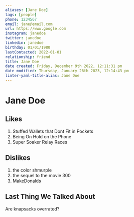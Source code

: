 ```yaml
---
aliases: [Jane Doe]
tags: [people]
phone: 1234567
email: jane@email.com
url: https://www.google.com
instagram: janedoe
twitter: janedoe
linkedin: janedoe
birthday: 01/01/1980
lastContacted: 2022-01-01
relationship: friend
title: Jane Doe
date created: Friday, December 9th 2022, 12:11:31 pm
date modified: Thursday, January 26th 2023, 12:14:43 pm
linter-yaml-title-alias: Jane Doe
---
```


# Jane Doe

## Likes

1. Stuffed Wallets that Dont Fit in Pockets
2. Being On Hold on the Phone
3. Super Soaker Relay Races

## Dislikes

1. the color shmurple
2. the sequel to the movie 300
3. MakeDonalds

## Last Thing We Talked About

Are knapsacks overrated?
